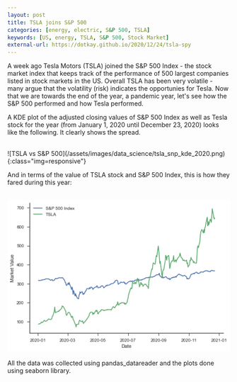 ```yaml
---
layout: post
title: TSLA joins S&P 500
categories: [energy, electric, S&P 500, TSLA]
keywords: [US, energy, TSLA, S&P 500, Stock Market]
external-url: https://dotkay.github.io/2020/12/24/tsla-spy
---
```


A week ago Tesla Motors (TSLA) joined the S&P 500 Index - the stock market index that keeps track of the performance of 500 largest companies listed in stock markets in the US. Overall TSLA has been very volatile - many argue that the volatility (risk) indicates the opportunies for Tesla. Now that we are towards the end of the year, a pandemic year, let's see how the S&P 500 performed and how Tesla performed. 

A KDE plot of the adjusted closing values of S&P 500 Index as well as Tesla stock for the year (from January 1, 2020 until December 23, 2020) looks like the following. It clearly shows the spread.

<br>
<div class="img_container">
![TSLA vs S&P 500](/assets/images/data_science/tsla_snp_kde_2020.png){:class="img=responsive"}
</div>

And in terms of the value of TSLA stock and S&P 500 Index, this is how they fared during this year:

<br>
<div class="img_container">
<center><img src="https://raw.githubusercontent.com/dotkay/data_science/master/plots/tsla_snp_2020.png"></center>
</div>


All the data was collected using pandas_datareader and the plots done using seaborn library.
